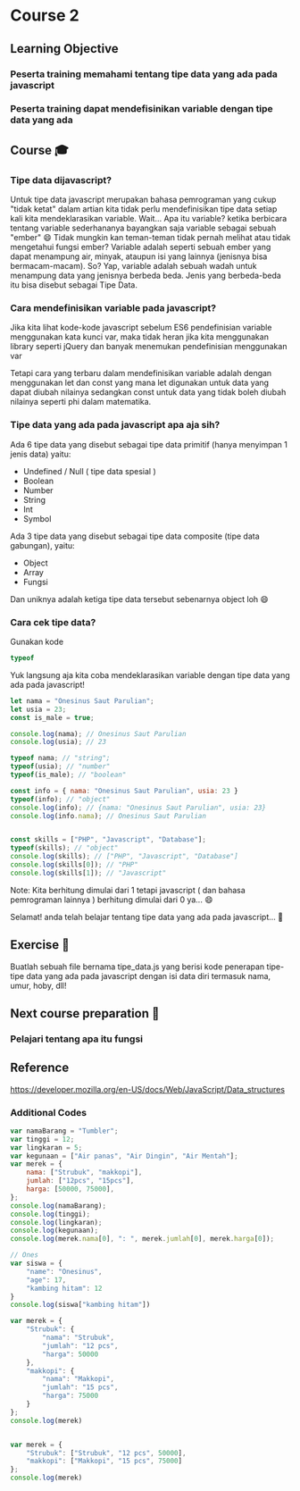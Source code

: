 # Course 2

## Learning Objective
### Peserta training memahami tentang tipe data yang ada pada javascript
### Peserta training dapat mendefisinikan variable dengan tipe data yang ada

## Course :mortar_board:
### Tipe data dijavascript?

Untuk tipe data javascript merupakan bahasa pemrograman yang cukup "tidak ketat" dalam artian kita tidak perlu mendefinisikan tipe data setiap kali kita mendeklarasikan variable.
Wait... Apa itu variable? ketika berbicara tentang variable sederhananya bayangkan saja variable sebagai sebuah "ember" :smile:
Tidak mungkin kan teman-teman tidak pernah melihat atau tidak mengetahui fungsi ember? Variable adalah seperti sebuah ember yang dapat menampung air, minyak, ataupun isi yang 
lainnya (jenisnya bisa bermacam-macam). So? Yap, variable adalah sebuah wadah untuk menampung data yang jenisnya berbeda beda. Jenis yang berbeda-beda itu bisa disebut sebagai
Tipe Data.

### Cara mendefinisikan variable pada javascript?
Jika kita lihat kode-kode javascript sebelum ES6 pendefinisian variable menggunakan kata kunci var, maka tidak heran jika kita menggunakan library seperti jQuery dan banyak
menemukan pendefinisian menggunakan var

Tetapi cara yang terbaru dalam mendefinisikan variable adalah dengan menggunakan let dan const yang mana let digunakan untuk data yang dapat diubah nilainya sedangkan const
untuk data yang tidak boleh diubah nilainya seperti phi dalam matematika.

### Tipe data yang ada pada javascript apa aja sih?

Ada 6 tipe data yang disebut sebagai tipe data primitif (hanya menyimpan 1 jenis data) yaitu:
* Undefined / Null ( tipe data spesial )
* Boolean
* Number
* String
* Int
* Symbol

Ada 3 tipe data yang disebut sebagai tipe data composite (tipe data gabungan), yaitu:
* Object
* Array
* Fungsi

Dan uniknya adalah ketiga tipe data tersebut sebenarnya object loh :smile:

### Cara cek tipe data?
Gunakan kode 

```javascript
typeof
```

Yuk langsung aja kita coba mendeklarasikan variable dengan tipe data yang ada pada javascript!

```javascript
let nama = "Onesinus Saut Parulian";
let usia = 23;
const is_male = true;

console.log(nama); // Onesinus Saut Parulian
console.log(usia); // 23

typeof nama; // "string";
typeof(usia); // "number"
typeof(is_male); // "boolean"
```

```javascript
const info = { nama: "Onesinus Saut Parulian", usia: 23 }
typeof(info); // "object"
console.log(info); // {nama: "Onesinus Saut Parulian", usia: 23}
console.log(info.nama); // Onesinus Saut Parulian


const skills = ["PHP", "Javascript", "Database"];
typeof(skills); // "object"
console.log(skills); // ["PHP", "Javascript", "Database"]
console.log(skills[0]); // "PHP"
console.log(skills[1]); // "Javascript"
```

Note: Kita berhitung dimulai dari 1 tetapi javascript ( dan bahasa pemrograman lainnya ) berhitung dimulai dari 0 ya... :smile:

Selamat! anda telah belajar tentang tipe data yang ada pada javascript... :round_pushpin:

## Exercise :muscle:
Buatlah sebuah file bernama tipe_data.js yang berisi kode penerapan tipe-tipe data yang ada pada javascript dengan isi data diri termasuk nama, umur, hoby, dll!

## Next course preparation :100:
### Pelajari tentang apa itu fungsi

## Reference
https://developer.mozilla.org/en-US/docs/Web/JavaScript/Data_structures

### Additional Codes
```javascript
var namaBarang = "Tumbler";
var tinggi = 12;
var lingkaran = 5;
var kegunaan = ["Air panas", "Air Dingin", "Air Mentah"];
var merek = {
    nama: ["Strubuk", "makkopi"],
    jumlah: ["12pcs", "15pcs"],
    harga: [50000, 75000],
};
console.log(namaBarang);
console.log(tinggi);
console.log(lingkaran);
console.log(kegunaan);
console.log(merek.nama[0], ": ", merek.jumlah[0], merek.harga[0]);

// Ones
var siswa = {
    "name": "Onesinus",
    "age": 17,
    "kambing hitam": 12
}
console.log(siswa["kambing hitam"])

var merek = {
    "Strubuk": {
        "nama": "Strubuk",
        "jumlah": "12 pcs",
        "harga": 50000
    },
    "makkopi": {
        "nama": "Makkopi",
        "jumlah": "15 pcs",
        "harga": 75000
    }
};
console.log(merek)


var merek = {
    "Strubuk": ["Strubuk", "12 pcs", 50000],
    "makkopi": ["Makkopi", "15 pcs", 75000]
};
console.log(merek)
```
